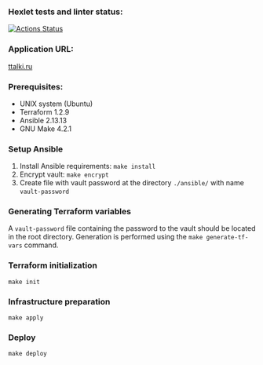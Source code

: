### Hexlet tests and linter status:
[![Actions Status](https://github.com/OlgaZtv/devops-for-programmers-project-77/actions/workflows/hexlet-check.yml/badge.svg)](https://github.com/OlgaZtv/devops-for-programmers-project-77/actions)


### Application URL:
[ttalki.ru](http://ttalki.ru/)

### Prerequisites:
- UNIX system (Ubuntu)
- Terraform 1.2.9
- Ansible 2.13.13
- GNU Make 4.2.1

### Setup Ansible

1. Install Ansible requirements: `make install`
2. Encrypt vault: `make encrypt`
3. Create file with vault password at the directory `./ansible/` with name `vault-password`

### Generating Terraform variables
A `vault-password` file containing the password to the vault should be located in the root directory.
Generation is performed using the `make generate-tf-vars` command.

### Terraform initialization
``make init``

### Infrastructure preparation
``make apply``

### Deploy
``make deploy``